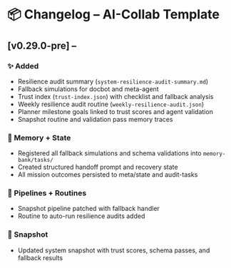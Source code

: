 # 📦 Changelog – AI-Collab Template

## [v0.29.0-pre] – 

### ✨ Added
- Resilience audit summary (`system-resilience-audit-summary.md`)
- Fallback simulations for docbot and meta-agent
- Trust index (`trust-index.json`) with checklist and fallback analysis
- Weekly resilience audit routine (`weekly-resilience-audit.json`)
- Planner milestone goals linked to trust scores and agent validation
- Snapshot routine and validation pass memory traces

### 🧠 Memory + State
- Registered all fallback simulations and schema validations into `memory-bank/tasks/`
- Created structured handoff prompt and recovery state
- All mission outcomes persisted to meta/state and audit-tasks

### 🚦 Pipelines + Routines
- Snapshot pipeline patched with fallback handler
- Routine to auto-run resilience audits added

### 📌 Snapshot
- Updated system snapshot with trust scores, schema passes, and fallback results